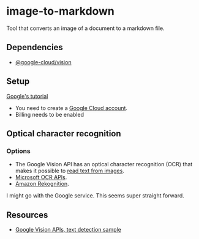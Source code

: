 # image-to-markdown
Tool that converts an image of a document to a markdown file.

## Dependencies
- [@google-cloud/vision](https://www.npmjs.com/package/@google-cloud/vision)

## Setup
[Google's tutorial](https://cloud.google.com/vision/docs/ocr#vision_text_detection-nodejs)

- You need to create a [Google Cloud account](https://console.cloud.google.com/freetrial?_ga=2.120725192.1739508555.1617802461-1265849604.1617802461).
- Billing needs to be enabled

## Optical character recognition
### Options
- The Google Vision API has an optical character recognition (OCR) that makes it possible to [read text from images](https://cloud.google.com/vision/docs/ocr).
- [Microsoft OCR APIs](https://docs.microsoft.com/en-us/azure/cognitive-services/computer-vision/overview-ocr).
- [Amazon Rekognition](https://docs.aws.amazon.com/rekognition/latest/dg/text-detection.html).

I might go with the Google service. This seems super straight forward.

## Resources
- [Google Vision APIs, text detection sample](https://github.com/googleapis/nodejs-vision/blob/master/samples/textDetection.js)